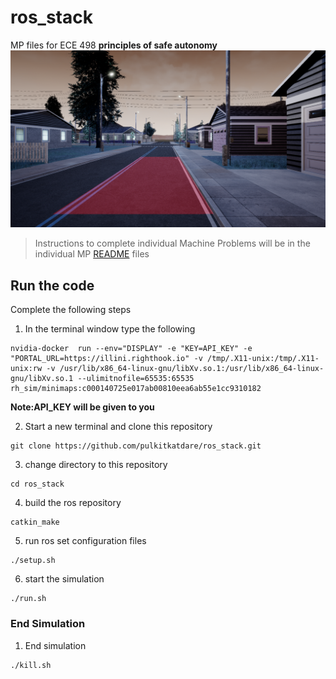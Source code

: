# ros_stack
MP files for ECE 498 **principles of safe autonomy**
![Example Image](assets/001.png)

> Instructions to complete individual Machine Problems will be in the individual MP [README](src/mp0/README.md) files

## Run the code
Complete the following steps
1. In the terminal window type the following
```
nvidia-docker  run --env="DISPLAY" -e "KEY=API_KEY" -e "PORTAL_URL=https://illini.righthook.io" -v /tmp/.X11-unix:/tmp/.X11-unix:rw -v /usr/lib/x86_64-linux-gnu/libXv.so.1:/usr/lib/x86_64-linux-gnu/libXv.so.1 --ulimitnofile=65535:65535 rh_sim/minimaps:c000140725e017ab00810eea6ab55e1cc9310182
```
**Note:API_KEY will be given to you**

2. Start a new terminal and clone this repository
```
git clone https://github.com/pulkitkatdare/ros_stack.git
```
3. change directory to this repository 
```
cd ros_stack
```
4. build the ros repository
```
catkin_make
```
5. run ros set configuration files
```
./setup.sh
```
6. start the simulation 
```
./run.sh
```
### End Simulation 
1. End simulation
```
./kill.sh
```
